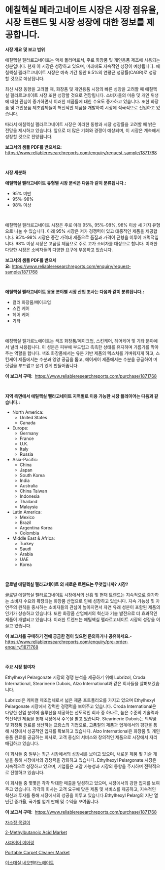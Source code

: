<p><h1>에칠헥실 페라고네이트 시장은 시장 점유율, 시장 트렌드 및 시장 성장에 대한 정보를 제공합니다.</h1></p><p><strong>시장 개요 및 보고 범위</strong></p>
<p><p>에칠헥실 펠라르고네이트는 액체 폴리머로서, 주로 화장품 및 개인용품 제조에 사용되는 성분입니다. 현재 이 시장은 성장하고 있으며, 미래에도 지속적인 성장이 예상됩니다. 에칠헥실 펠라르고네이트 시장은 예측 기간 동안 9.5%의 연평균 성장률(CAGR)로 성장할 것으로 예상됩니다.</p><p>최신 시장 동향을 고려할 때, 화장품 및 개인용품 시장의 빠른 성장을 고려할 때 에칠헥실 펠라르고네이트 시장 또한 성장할 것으로 전망됩니다. 소비자들의 미용 및 개인 위생에 대한 관심이 증가하면서 이러한 제품들에 대한 수요도 증가하고 있습니다. 또한 화장품 및 개인용품 제조업체들이 혁신적인 제품을 개발하여 시장에 적극적으로 진입하고 있습니다.</p><p>따라서 에칠헥실 펠라르고네이트 시장은 이러한 동향과 시장 성장률을 고려할 때 밝은 전망을 제시하고 있습니다. 앞으로 더 많은 기회와 경쟁이 예상되며, 이 시장은 계속해서 성장할 것으로 전망됩니다.</p></p>
<p><strong>보고서의 샘플 PDF를 받으세요:</strong> <a href="https://www.reliableresearchreports.com/enquiry/request-sample/1871768">https://www.reliableresearchreports.com/enquiry/request-sample/1871768</a></p>
<p>&nbsp;</p>
<p><strong>시장 세분화</strong></p>
<p><strong>에틸헥실 펠라고네이트 유형별 시장 분석은 다음과 같이 분류됩니다.:</strong></p>
<p><ul><li>95% 미만</li><li>95%-98%</li><li>98% 이상</li></ul></p>
<p>&nbsp;</p>
<p><p>에칠헥실 펠라르고네이트 시장은 주로 아래 95%, 95%-98%, 98% 이상 세 가지 유형으로 나눌 수 있습니다. 아래 95% 시장은 저가 경쟁력이 있고 대중적인 제품을 제공합니다. 95%-98% 시장은 중간 가격대 제품으로 품질과 가격이 균형을 이루어 매력적입니다. 98% 이상 시장은 고품질 제품으로 주로 고가 소비자를 대상으로 합니다. 이러한 다양한 시장은 소비자들의 다양한 요구에 부응하고 있습니다.</p></p>
<p><strong>보고서의 샘플 PDF를 받으세요:</strong>&nbsp;<a href="https://www.reliableresearchreports.com/enquiry/request-sample/1871768">https://www.reliableresearchreports.com/enquiry/request-sample/1871768</a></p>
<p>&nbsp;</p>
<p><strong> 에틸헥실 펠라고네이트 응용 분야별 시장 산업 조사는 다음과 같이 분류됩니다.:</strong></p>
<p><ul><li>컬러 화장품/메이크업</li><li>스킨 케어</li><li>헤어 케어</li><li>기타</li></ul></p>
<p>&nbsp;</p>
<p><p>에칭헥실 펠가르노에이트는 색조 화장품/메이크업, 스킨케어, 헤어케어 및 기타 분야에서 널리 사용됩니다. 이 성분은 피부에 부드럽고 촉촉한 상태를 유지하며 기름기를 막아주는 역할을 합니다. 색조 화장품에서는 유분 기반 제품의 텍스처를 가벼워지게 하고, 스킨케어 제품에서는 수분과 영양 공급을 돕고, 헤어케어 제품에서는 수분을 공급하여 머릿결을 부드럽고 윤기 있게 만들어줍니다.</p></p>
<p><strong>이 보고서 구매:</strong>&nbsp; <a href="https://www.reliableresearchreports.com/purchase/1871768">https://www.reliableresearchreports.com/purchase/1871768</a></p>
<p>&nbsp;</p>
<p><strong>지역 측면에서 에틸헥실 펠라고네이트 지역별로 이용 가능한 시장 플레이어는 다음과 같습니다.:</strong></p>
<p><ul>
    <li>
        North America:
        <ul>
            <li>United States</li>
            <li>Canada</li>
        </ul>
    </li>
    <li>
        Europe:
        <ul>
            <li>Germany</li>
            <li>France</li>
            <li>U.K.</li>
            <li>Italy</li>
            <li>Russia</li>
        </ul>
    </li>
    <li>
        Asia-Pacific:
        <ul>
            <li>China</li>
            <li>Japan</li>
            <li>South Korea</li>
            <li>India</li>
            <li>Australia</li>
            <li>China Taiwan</li>
            <li>Indonesia</li>
            <li>Thailand</li>
            <li>Malaysia</li>
        </ul>
    </li>
    <li>
        Latin America:
        <ul>
            <li>Mexico</li>
            <li>Brazil</li>
            <li>Argentina Korea</li>
            <li>Colombia</li>
        </ul>
    </li>
    <li>
        Middle East & Africa:
        <ul>
            <li>Turkey</li>
            <li>Saudi</li>
            <li>Arabia</li>
            <li>UAE</li>
            <li>Korea</li>
        </ul>
    </li>
    </ul></p>
<p>&nbsp;</p>
<p><strong>글로벌 에틸헥실 펠라고네이트 의 새로운 트렌드는 무엇입니까? 시장?</strong></p>
<p><p>글로벌 에틸헥실 펠라르고네이트 시장에서의 신흥 및 현재 트렌드는 지속적으로 증가하는 소비자 수요와 확장되는 화장품 산업으로 인해 성장하고 있습니다. 지속 가능성 및 자연주의 원칙을 중시하는 소비자들의 관심이 높아지면서 자연 유래 성분이 포함된 제품의 인기가 상승하고 있습니다. 또한 화장품 산업에서의 혁신과 기술 발전으로 더 효과적인 제품이 개발되고 있습니다. 이러한 트렌드는 에틸헥실 펠라르고네이트 시장의 성장을 이끌고 있습니다.</p></p>
<p><strong>이 보고서를 구매하기 전에 궁금한 점이 있으면 문의하거나 공유하세요.</strong>- <a href="https://www.reliableresearchreports.com/enquiry/pre-order-enquiry/1871768">https://www.reliableresearchreports.com/enquiry/pre-order-enquiry/1871768</a></p>
<p>&nbsp;</p>
<p><strong>주요 시장 참여자</strong></p>
<p><p>Ethylhexyl Pelargonate 시장의 경쟁 분석을 제공하기 위해 Lubrizol, Croda International, Stearinerie Dubois, Alzo International과 같은 회사들을 살펴보겠습니다. </p><p>Lubrizol은 케미컬 제조업체로서 넓은 제품 포트폴리오를 가지고 있으며 Ethylhexyl Pelargonate 시장에서 강력한 경쟁력을 보여주고 있습니다. Croda International은 다양한 산업 분야에 솔루션을 제공하는 선도적인 회사 중 하나로, 높은 수준의 기술력과 혁신적인 제품을 통해 시장에서 주목을 받고 있습니다. Stearinerie Dubois는 의약품 및 화장품 원료를 생산하는 프랑스의 기업으로, 고품질의 제품과 업계에서의 평판을 통해 시장에서 성공적인 입지를 확보하고 있습니다. Alzo International은 화장품 및 개인용품 원료를 공급하는 회사로, 고객 중심의 서비스와 창의적인 제품으로 시장에서 자리매김하고 있습니다.</p><p>이 회사들 중 일부는 최근 시장에서의 성장세를 보이고 있으며, 새로운 제품 및 기술 개발을 통해 시장에서의 경쟁력을 강화하고 있습니다. Ethylhexyl Pelargonate 시장은 지속적으로 성장하고 있으며, 기업들은 고갈 가능성과 시장의 동향을 주시하며 전략적으로 진행하고 있습니다.</p><p>이 회사들 중 몇몇은 각각 막대한 매출을 달성하고 있으며, 시장에서의 강한 입지를 보여주고 있습니다. 각각의 회사는 고객 요구에 맞춘 제품 및 서비스를 제공하고, 지속적인 혁신과 투자를 통해 시장에서의 성공을 이루고 있습니다.Ethylhexyl Pelarg의 지난 열년간 증가율, 국가별 업계 판매 및 수익을 보여줍니다.</p></p>
<p><strong>이 보고서 구매:</strong>&nbsp;&nbsp;<a href="https://www.reliableresearchreports.com/purchase/1871768">https://www.reliableresearchreports.com/purchase/1871768</a></p>
<p><p><a href="https://medium.com/@vlcostes/%EC%9E%90%EC%88%98%EC%A0%95-%EB%AA%A9%EA%B1%B8%EC%9D%B4-%EC%8B%9C%EC%9E%A5-%EC%8B%9C%EC%9E%A5-%EC%A0%90%EC%9C%A0%EC%9C%A8-%EC%8B%9C%EC%9E%A5-%EB%8F%99%ED%96%A5-%EB%B0%8F-%EB%AF%B8%EB%9E%98-%EC%84%B1%EC%9E%A5-%ED%83%90%EC%83%89-be780a3ccd8b">자수정 목걸이</a></p><p><a href="https://issuu.com/reportprime-2/docs/2-methylbutanoic-acid-market-size-2030.pptx">2-Methylbutanoic Acid Market</a></p><p><a href="https://medium.com/@lioneljeyrde454564576/%EC%82%AC%ED%8C%8C%EC%9D%B4%EC%96%B4-%EA%B7%80%EA%B1%B8%EC%9D%B4-%EC%8B%9C%EC%9E%A5-%EB%B3%B4%EA%B3%A0%EC%84%9C%EB%8A%94-%EC%9D%B4-%EC%8B%9C%EC%9E%A5%EC%9D%98-%EC%B5%9C%EC%8B%A0-%ED%8A%B8%EB%A0%8C%EB%93%9C%EC%99%80-%EC%84%B1%EC%9E%A5-%EA%B8%B0%ED%9A%8C%EB%A5%BC-%EB%B3%B4%EC%97%AC%EC%A4%8D%EB%8B%88%EB%8B%A4-a465cea14e36">사파이어 이어링</a></p><p><a href="https://github.com/RoccoManning/Market-Research-Report-List-4/blob/main/portable-carpet-cleaner-market.md">Portable Carpet Cleaner Market</a></p><p><a href="https://github.com/vs019sa3m8x/Market-Research-Report-List-1/blob/main/70196483398.md">이소데실 네오펜타노에이트</a></p></p>
